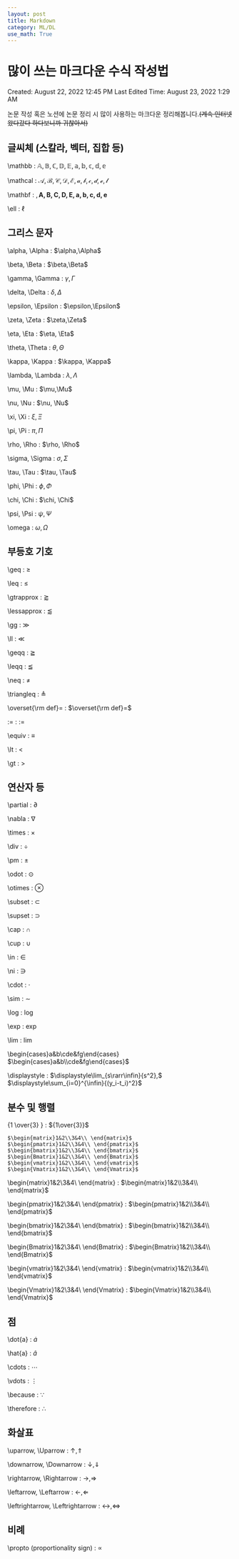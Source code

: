 ```yaml
---
layout: post
title: Markdown
category: ML/DL
use_math: True
---
```


# 많이 쓰는 마크다운 수식 작성법

Created: August 22, 2022 12:45 PM
Last Edited Time: August 23, 2022 1:29 AM

논문 작성 혹은 노션에 논문 정리 시 많이 사용하는 마크다운 정리해봅니다.~~(계속 인터넷 왔다갔다 하다보니까 귀찮아서)~~

## 글씨체 (스칼라, 벡터, 집합 등)

\mathbb : $\mathbb{A, B, C, D, E,a,b,c,d,e}$

\mathcal : $\mathcal{A, B, C, D, E,a,b,c,d,e,l}$ 

\mathbf : $,
\mathbf{A,B,C,D,E,a,b,c,d,e}$

\ell : $\ell$

## 그리스 문자

\alpha, \Alpha : $\alpha,\Alpha$

\beta, \Beta : $\beta,\Beta$

\gamma, \Gamma : $\gamma, \Gamma$

\delta, \Delta : $\delta, \Delta$

\epsilon, \Epsilon : $\epsilon,\Epsilon$

\zeta, \Zeta : $\zeta,\Zeta$

\eta, \Eta : $\eta, \Eta$

\theta, \Theta : $\theta, \Theta$ 

\kappa, \Kappa : $\kappa, \Kappa$

\lambda, \Lambda : $\lambda,\Lambda$

\mu, \Mu : $\mu,\Mu$

\nu, \Nu : $\nu, \Nu$

\xi, \Xi : $\xi, \Xi$

\pi, \Pi : $\pi,\Pi$

\rho, \Rho : $\rho, \Rho$

\sigma, \Sigma : $\sigma, \Sigma$

\tau, \Tau : $\tau, \Tau$

\phi, \Phi : $\phi, \Phi$

\chi, \Chi : $\chi, \Chi$

\psi, \Psi : $\psi, \Psi$

\omega : $\omega, \Omega$

## 부등호 기호

\geq : $\geq$

\leq : $\leq$

\gtrapprox : $\gtrapprox$

\lessapprox : $\lessapprox$

\gg : $\gg$

\ll : $\ll$

\geqq : $\geqq$

\leqq : $\leqq$

\neq : $\neq$

\triangleq : $\triangleq$

\overset{\rm def}= : $\overset{\rm def}=$

:= : $:=$

\equiv : $\equiv$

\lt : $\lt$

\gt  : $\gt$

## 연산자 등

\partial : $\partial$

\nabla : $\nabla$

\times : $\times$

\div : $\div$

\pm : $\pm$

\odot : $\odot$

\otimes : $\otimes$

\subset : $\subset$

\supset : $\supset$

\cap : $\cap$

\cup : $\cup$

\in : $\in$

\ni : $\ni$

\cdot : $\cdot$

\sim : $\sim$

\log : $\log$

\exp : $\exp$

\lim : $\lim$

\begin{cases}a&b\\cde&fg\end{cases} $\begin{cases}a&b\\cde&fg\end{cases}$

\displaystyle : $\displaystyle\lim_{s\rarr\infin}{s^2},$
$\displaystyle\sum_{i=0}^{\infin}{(y_i-t_i)^2}$

## 분수 및 행렬

{1 \over{3} } : ${1\over{3}}$

 

```
$\begin{matrix}1&2\\3&4\\ \end{matrix}$
$\begin{pmatrix}1&2\\3&4\\ \end{pmatrix}$
$\begin{bmatrix}1&2\\3&4\\ \end{bmatrix}$
$\begin{Bmatrix}1&2\\3&4\\ \end{Bmatrix}$
$\begin{vmatrix}1&2\\3&4\\ \end{vmatrix}$
$\begin{Vmatrix}1&2\\3&4\\ \end{Vmatrix}$
```

\begin{matrix}1&2\\3&4\\ \end{matrix} : $\begin{matrix}1&2\\3&4\\ \end{matrix}$

\begin{pmatrix}1&2\\3&4\\ \end{pmatrix} : $\begin{pmatrix}1&2\\3&4\\ \end{pmatrix}$

\begin{bmatrix}1&2\\3&4\\ \end{bmatrix} : $\begin{bmatrix}1&2\\3&4\\ \end{bmatrix}$

\begin{Bmatrix}1&2\\3&4\\ \end{Bmatrix} : $\begin{Bmatrix}1&2\\3&4\\ \end{Bmatrix}$

\begin{vmatrix}1&2\\3&4\\ \end{vmatrix} : $\begin{vmatrix}1&2\\3&4\\ \end{vmatrix}$

\begin{Vmatrix}1&2\\3&4\\ \end{Vmatrix} : $\begin{Vmatrix}1&2\\3&4\\ \end{Vmatrix}$

## 점

\dot{a} : $\dot{a}$

\hat{a} : $\hat{a}$

\cdots : $\cdots$

\vdots : $\vdots$

\because : $\because$

\therefore : $\therefore$

## 화살표

\uparrow, \Uparrow : $\uparrow,\Uparrow$

\downarrow, \Downarrow : $\downarrow,\Downarrow$

\rightarrow, \Rightarrow : $\rightarrow,\Rightarrow$

\leftarrow, \Leftarrow : $\leftarrow,\Leftarrow$

\leftrightarrow, \Leftrightarrow : $\leftrightarrow,\Leftrightarrow$

## 비례

\propto (proportionality sign) : $\propto$
